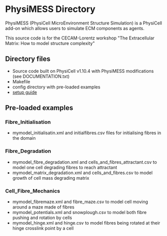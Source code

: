 # PhysiMESS Directory
PhysiMESS (PhysiCell MicroEnvironment Structure Simulation) is a PhysiCell add-on which allows users to simulate ECM components as agents. 

This source code is for the CECAM-Lorentz workshop "The Extracellular Matrix: How to model structure complexity"

## Directory files
* Source code built on PhysiCell v1.10.4 with PhysiMESS modifications (see DOCUMENTATION.txt)
* Makefile
* config directory with pre-loaded examples
* [setup guide](https://github.com/physicell-training/cecam23/raw/main/code/PhysiMESS/setup/PhysiMESS_setup_guide.pdf)


## Pre-loaded examples

### Fibre_Initialisation
* mymodel_initialisatin.xml and initialfibres.csv files for initialising fibres in the domain

### Fibre_Degradation 
* mymodel_fibre_degradation.xml and cells_and_fibres_attractant.csv to model one cell degrading fibres to reach attractant
* mymodel_matrix_degradation.xml and cells_and_fibres.csv to model growth of cell mass degrading matrix

### Cell_Fibre_Mechanics
* mymodel_fibremaze.xml and fibre_maze.csv to model cell moving around a maze made of fibres
* mymodel_potentials.xml and snowplough.csv to model both fibre pushing and rotation by cells
* mymodel_hinge.xml and hinge.csv to model fibres being rotated at their hinge crosslink point by a cell
